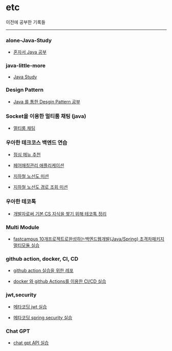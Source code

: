 # etc
이전에 공부한 기록들

----
<h3>alone-Java-Study</h3>

- [혼자서 Java 공부](https://github.com/LHS-11/etc/tree/main/alone-Java-Study)

<h3>java-little-more</h3>

- [Java Study](https://github.com/LHS-11/etc/tree/main/java-little-more)

<h3>Design Pattern</h3>   

- [Java 를 통한 Desgin Pattern 공부](https://github.com/LHS-11/etc/tree/main/DesginPattern)

<h3>Socket을 이용한 멀티룸 채팅 (java)</h3>

- [멀티룸 채팅](https://github.com/LHS-11/study/tree/main/Team-Talk/src/main)

<h3>우아한 테크코스 백엔드 연습</h3>

- [점심 메뉴 추천](https://github.com/LHS-11/etc/tree/main/java-menu)
  
- [페어매칭관리 애플리케이션](https://github.com/LHS-11/etc/tree/main/java-pairmatching-precourse)
  
- [지하철 노선도 미션](https://github.com/LHS-11/etc/tree/main/java-subway-map-precourse)
  
- [지하철 노선도 경로 조회 미션](https://github.com/LHS-11/etc/tree/main/java-subway-path-precourse)

<h3>우아한 테코톡</h3>

- [개발자로써 기본 CS 지식을 쌓기 위해 테코톡 정리](https://github.com/LHS-11/etc/tree/main/Tech)

<h3>Multi Module</h3>

- [fastcampus 10개프로젝트로완성하는백엔드웹개발(Java/Spring)
초격차패키지 멀티모듈 실습](https://github.com/LHS-11/etc/tree/main/MultiModule)

<h3>github action, docker, CI, CD</h3>

- [github action 실습을 위한 레포](https://github.com/LHS-11/etc/tree/main/Logback)
  
- [docker 와 github Actions를 이용한 CI/CD 실습](https://github.com/LHS-11/etc/tree/main/dockerDemo)

<h3>jwt,security</h3>

- [메타코딩 jwt 실습](https://github.com/LHS-11/etc/tree/main/jwt)

- [메타코딩 spring security 실습 ](https://github.com/LHS-11/etc/tree/main/security)

<h3>Chat GPT</h3>

- [chat gpt API 실습](https://github.com/LHS-11/etc/tree/main/chatgpt)





